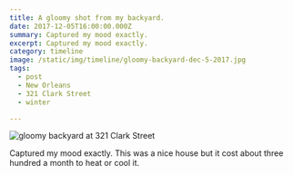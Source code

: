 ```yaml
---
title: A gloomy shot from my backyard.
date: 2017-12-05T16:00:00.000Z
summary: Captured my mood exactly.
excerpt: Captured my mood exactly.
category: timeline
image: /static/img/timeline/gloomy-backyard-dec-5-2017.jpg
tags:
  - post 
  - New Orleans
  - 321 Clark Street
  - winter

---
```


![gloomy backyard at 321 Clark Street](/static/img/timeline/gloomy-backyard-dec-5-2017.jpg "gloomy backyard at 321 Clark Street")

Captured my mood exactly. This was a nice house but it cost about three hundred a month to heat or cool it.